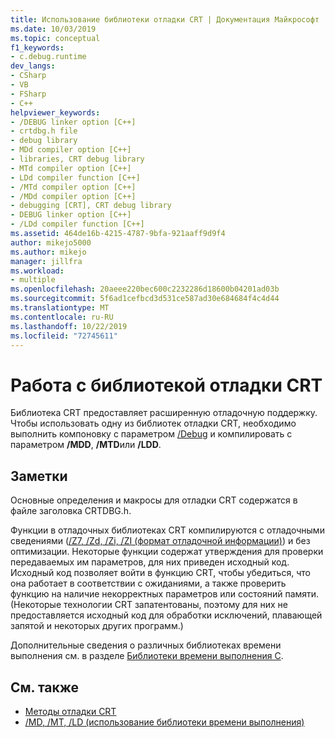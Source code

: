 ```yaml
---
title: Использование библиотеки отладки CRT | Документация Майкрософт
ms.date: 10/03/2019
ms.topic: conceptual
f1_keywords:
- c.debug.runtime
dev_langs:
- CSharp
- VB
- FSharp
- C++
helpviewer_keywords:
- /DEBUG linker option [C++]
- crtdbg.h file
- debug library
- MDd compiler option [C++]
- libraries, CRT debug library
- MTd compiler option [C++]
- LDd compiler function [C++]
- /MTd compiler option [C++]
- /MDd compiler option [C++]
- debugging [CRT], CRT debug library
- DEBUG linker option [C++]
- /LDd compiler function [C++]
ms.assetid: 464de16b-4215-4787-9bfa-921aaff9d9f4
author: mikejo5000
ms.author: mikejo
manager: jillfra
ms.workload:
- multiple
ms.openlocfilehash: 20aeee220bec600c2232286d18600b04201ad03b
ms.sourcegitcommit: 5f6ad1cefbcd3d531ce587ad30e684684f4c4d44
ms.translationtype: MT
ms.contentlocale: ru-RU
ms.lasthandoff: 10/22/2019
ms.locfileid: "72745611"
---
```

# <a name="crt-debug-library-use"></a>Работа с библиотекой отладки CRT
Библиотека CRT предоставляет расширенную отладочную поддержку. Чтобы использовать одну из библиотек отладки CRT, необходимо выполнить компоновку с параметром [/Debug](/cpp/build/reference/debug-generate-debug-info) и компилировать с параметром **/MDD**, **/MTD**или **/LDD**.

## <a name="remarks"></a>Заметки
 Основные определения и макросы для отладки CRT содержатся в файле заголовка CRTDBG.h.

 Функции в отладочных библиотеках CRT компилируются с отладочными сведениями ([/Z7, /Zd, /Zi, /ZI (формат отладочной информации)](/cpp/build/reference/z7-zi-zi-debug-information-format)) и без оптимизации. Некоторые функции содержат утверждения для проверки передаваемых им параметров, для них приведен исходный код. Исходный код позволяет войти в функцию CRT, чтобы убедиться, что она работает в соответствии с ожиданиями, а также проверить функцию на наличие некорректных параметров или состояний памяти. (Некоторые технологии CRT запатентованы, поэтому для них не предоставляется исходный код для обработки исключений, плавающей запятой и некоторых других программ.)

 Дополнительные сведения о различных библиотеках времени выполнения см. в разделе [Библиотеки времени выполнения C](/cpp/c-runtime-library/crt-library-features).

## <a name="see-also"></a>См. также

- [Методы отладки CRT](../debugger/crt-debugging-techniques.md)
- [/MD, /MT, /LD (использование библиотеки времени выполнения)](/cpp/build/reference/md-mt-ld-use-run-time-library)